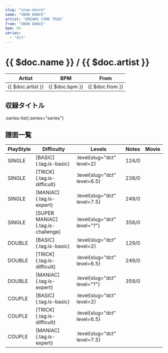 ```yaml
---
slug: "snow-dance"
name: "SNOW DANCE"
artist: "DREAMS COME TRUE"
from: "SNOW DANCE"
bpm: 94
series:
  - "dct"
---
```


# {{ $doc.name }} / {{ $doc.artist }}

|Artist|BPM|From|
|------|---|----|
|{{ $doc.artist }}|{{ $doc.bpm }}|{{ $doc.from }}|

## 収録タイトル

:series-list{:series="series"}

## 譜面一覧

|PlayStyle|Difficulty|Levels|Notes|Movie|
|---------|----------|------|-----|-----|
|SINGLE|[BASIC]{.tag.is-basic}|<div class="field is-grouped is-grouped-multiline">:level{slug="dct" level=2}</div>|124/0||
|SINGLE|[TRICK]{.tag.is-difficult}|<div class="field is-grouped is-grouped-multiline">:level{slug="dct" level=6.5}</div>|238/0||
|SINGLE|[MANIAC]{.tag.is-expert}|<div class="field is-grouped is-grouped-multiline">:level{slug="dct" level=7.5}</div>|249/0||
|SINGLE|[SUPER MANIAC]{.tag.is-challenge}|<div class="field is-grouped is-grouped-multiline">:level{slug="dct" level="?"}</div>|356/0||
|DOUBLE|[BASIC]{.tag.is-basic}|<div class="field is-grouped is-grouped-multiline">:level{slug="dct" level=2}</div>|129/0||
|DOUBLE|[TRICK]{.tag.is-difficult}|<div class="field is-grouped is-grouped-multiline">:level{slug="dct" level=6.5}</div>|249/0||
|DOUBLE|[MANIAC]{.tag.is-expert}|<div class="field is-grouped is-grouped-multiline">:level{slug="dct" level="?"}</div>|359/0||
|COUPLE|[BASIC]{.tag.is-basic}|<div class="field is-grouped is-grouped-multiline">:level{slug="dct" level=2}</div>|||
|COUPLE|[TRICK]{.tag.is-difficult}|<div class="field is-grouped is-grouped-multiline">:level{slug="dct" level=6.5}</div>|||
|COUPLE|[MANIAC]{.tag.is-expert}|<div class="field is-grouped is-grouped-multiline">:level{slug="dct" level=7.5}</div>|||
